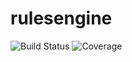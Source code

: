 # rulesengine

![Build Status](https://github.com/cubeox/lighthouse/actions/workflows/pulls-pipeline.yml/badge.svg)
![Coverage](https://img.shields.io/badge/Coverage-81.7%25-brightgreen)
